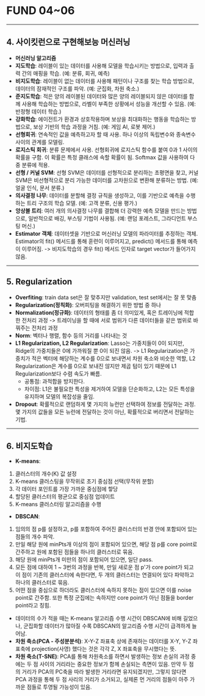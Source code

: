 # FUND 04~06

---

## 4. 사이킷런으로 구현해보능 머신러닝
- **머신러닝 알고리즘**
 - **지도학습**: 레이블이 있는 데이터를 사용해 모델을 학습시키는 방법으로, 입력과 출력 간의 매핑을 학습. (예: 분류, 회귀, 예측)
 - **비지도학습**: 레이블이 없는 데이터를 사용해 패턴이나 구조를 찾는 학습 방법으로, 데이터의 잠재적인 구조를 파악. (예: 군집화, 차원 축소.)
 - **준지도학습**: 적은 양의 레이블된 데이터와 많은 양의 레이블되지 않은 데이터를 함께 사용해 학습하는 방법으로, 라벨이 부족한 상황에서 성능을 개선할 수 있음. (예: 반정형 데이터 학습.)
 - **강화학습**: 에이전트가 환경과 상호작용하며 보상을 최대화하는 행동을 학습하는 방법으로, 보상 기반의 학습 과정을 거침. (예: 게임 AI, 로봇 제어.)
 - **선형회귀**: 연속적인 값을 예측하고자 할 때 사용. 하나 이상의 독립변수와 종속변수 사이의 관계를 모델링.
 - **로지스틱 회귀**: 분류 문제에서 사용. 선형회귀에 로지스틱 함수를 붙여 0과 1 사이의 확률을 구함. 이 확률은 특정 클래스에 속할 확률이 됨. Softmax 값을 사용하여 다중 분류에 적용.
 - **선형 / 커널 SVM**: 선형 SVM은 데이터를 선형적으로 분리하는 초평면을 찾고, 커널 SVM은 비선형적으로 분리 가능한 데이터를 고차원으로 변환해 분류하는 방법. (예: 얼굴 인식, 문서 분류.)
 - **의사결정 나무**: 데이터를 분할해 결정 규칙을 생성하고, 이를 기반으로 예측을 수행하는 트리 구조의 학습 모델. (예: 고객 분류, 신용 평가.)
 - **앙상블 트리**: 여러 개의 의사결정 나무를 결합해 더 강력한 예측 모델을 만드는 방법으로, 일반적으로 배깅, 부스팅 기법이 사용됨. (예: 랜덤 포레스트, 그라디언트 부스팅 머신.)
 - **Estimator 객체**: 데이터셋을 기반으로 머신러닝 모델의 파라미터를 추정하는 객체. Estimator의 fit() 메서드를 통해 훈련이 이루어지고, predict() 메서드를 통해 예측이 이루어짐. -> 비지도학습의 경우 fit() 메서드 인자로 target vector가 들어가지 않음.

---

## 5. Regularization
- **Overfiting**: train data set은 잘 맞추지만 validation, test set에서는 잘 못 맞춤
- **Regularization(정칙화)**: 오버피팅을 해결하기 위한 방법 중 하나
- **Normalization(정규화)**: 데이터의 형태를 좀 더 의미있게, 혹은 트레이닝에 적합한 전처리 과정 -> 트레이닝을 할 때에 서로 범위가 다른 데이터들을 같은 범위로 바꿔주는 전처리 과정
- **Norm**: 벡터나 행렬, 함수 등의 거리를 나타내는 것
- **L1 Regularization, L2 Regularization**: Lasso는 가중치들이 0이 되지만, Ridge의 가중치들은 0에 가까워질 뿐 0이 되진 않음. -> L1 Regularization은 가중치가 적은 벡터에 해당하는 계수를 0으로 보내면서 차원 축소와 비슷한 역할, L2 Regularization은 계수를 0으로 보내진 않지만 제곱 텀이 있기 때문에 L1 Regularization보다 수렴 속도가 빠름.
  - 공통점: 과적합을 방지한다.
  - 차이점: L1은 불필요한 특성을 제거하여 모델을 단순화하고, L2는 모든 특성을 유지하며 모델의 복잡성을 줄임.
- **Dropout**: 확률적으로 랜덤하게 몇 가지의 뉴런만 선택하여 정보를 전달하는 과정. 몇 가지의 값들을 모든 뉴런에 전달하는 것이 아닌, 확률적으로 버리면서 전달하는 기법.

---

## 6. 비지도학습
- **K-means**:
 1. 클러스터의 개수(K) 값 설정
 2. K-means 클러스팅을 무작위로 초기 중심점 선택(무작위 분할)
 3. 각 데이터 포인트를 가장 가까운 중심점에 핳당
 4. 할당된 클러스터의 평균으로 중심점 업데이트
 5. K-means 클러스터링 알고리즘을 수행
- **DBSCAN**:
 1. 임의의 점 p를 설정하고, p를 포함하여 주어진 클러스터의 반경 안에 포함되어 있는 점들의 개수 파악.
 2. 만일 해당 원에 minPts개 이상의 점이 포함되어 있으면, 해당 점 p를 core point로 간주하고 원에 포함된 점들을 하나의 클러스터로 묶음.
 3. 해당 원에 minPts개 미만의 점이 포함되어 있으면, 일단 pass.
 4. 모든 점에 대하여 1 ~ 3번의 과정을 반복, 만일 새로운 점 p'가 core point가 되고 이 점이 기존의 클러스터에 속한다면, 두 개의 클러스터는 연결되어 있다 파악하고 하나의 클러스터로 묶음.
 5. 어떤 점을 중심으로 하더라도 클러스터에 속하지 못하는 점이 있으면 이를 noise point로 간주함. 또한 특정 군집에는 속하지만 core point가 아닌 점들을 border point라고 칭힘.
 - 데이터의 수가 적을 때는 K-means 알고리즘 수행 시간이 DBSCAN에 비해 길었으나, 군집화할 데이터가 많아질 수록 DBSCAN의 알고리즘 수행 시간이 급격하게 늘어남.
- **차원 축소(PCA - 주성분분석)**: X-Y-Z 좌표축 상에 존재하는 데이터를 X-Y, Y-Z 좌표축에 projection(사영) 했다는 것은 각각 Z, X 좌표축을 무시했다는 뜻.
- **차원 축소(T-SNE)**: PCA를 통해 차원축소를 하면서 발생하는 정보 손실의 과정 중에는 두 점 사이의 거리라는 중요한 정보가 함께 손실되는 측면이 있음. 만약 두 점의 거리가 PCA의 PC축을 따라 발생한 거리라면 유지되겠지만, 그렇지 않다면 PCA 과정을 통해 두 점 사리의 거리가 소거되고, 실제론 먼 거리의 점들이 아주 가까운 점들로 투영될 가능성이 있음.
